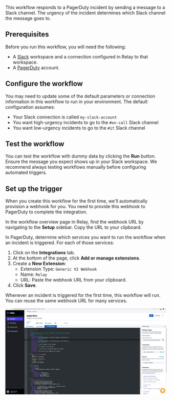 This workflow responds to a PagerDuty incident by sending a message to a Slack 
channel. The urgency of the incident determines which Slack channel the message 
goes to.

## Prerequisites

Before you run this workflow, you will need the following:
- A [Slack](https://slack.com/) workspace and a connection configured in Relay
  to that workspace.
- A [PagerDuty](https://www.pagerduty.com/) account.

## Configure the workflow

You may need to update some of the default parameters or connection information
in this workflow to run in your environment. The default configuration assumes:
- Your Slack connection is called `my-slack-account`
- You want high-urgency incidents to go to the `#on-call` Slack channel
- You want low-urgency incidents to go to the `#it` Slack channel

## Test the workflow

You can test the workflow with dummy data by clicking the **Run** button. Ensure
the message you expect shows up in your Slack workspace. We recommend always 
testing workflows manually before configuring automated triggers.

## Set up the trigger

When you create this workflow for the first time, we'll automatically provision
a webhook for you. You need to provide this webhook to PagerDuty to complete the
integration.

In the workflow overview page in Relay, find the webhook URL by navigating to
the **Setup** sidebar. Copy the URL to your clipboard.

In PagerDuty, determine which services you want to run the workflow when an
incident is triggered. For each of those services:

1. Click on the **Integrations** tab.
2. At the bottom of the page, click **Add or manage extensions**.
3. Create a **New Extension**:
   - Extension Type: `Generic V2 Webhook`
   - Name: `Relay`
   - URL: Paste the webhook URL from your clipboard.
4. Click **Save**.

Whenever an incident is triggered for the first time, this workflow will run.
You can reuse the same webhook URL for many services.

![Gif of setting up Pagerduty webhook to trigger Relay](../images/setup-pagerduty-webhook.gif)